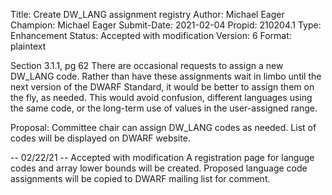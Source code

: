 Title:       Create DW_LANG assignment registry
Author:      Michael Eager
Champion:    Michael Eager
Submit-Date: 2021-02-04
Propid:      210204.1
Type:        Enhancement
Status:      Accepted with modification
Version:     6
Format:      plaintext

Section 3.1.1, pg 62
There are occasional requests to assign a new DW_LANG code.  Rather than have
these assignments wait in limbo until the next version of the DWARF Standard, 
it would be better to assign them on the fly, as needed.  This would avoid 
confusion, different languages using the same code, or the long-term use of
values in the user-assigned range.

Proposal:
Committee chair can assign DW_LANG codes as needed.  List of codes will 
be displayed on DWARF website.

--
02/22/21 -- Accepted with modification
A registration page for languge codes and array lower bounds will be created.
Proposed language code assignments will be copied to DWARF mailing list for comment. 
